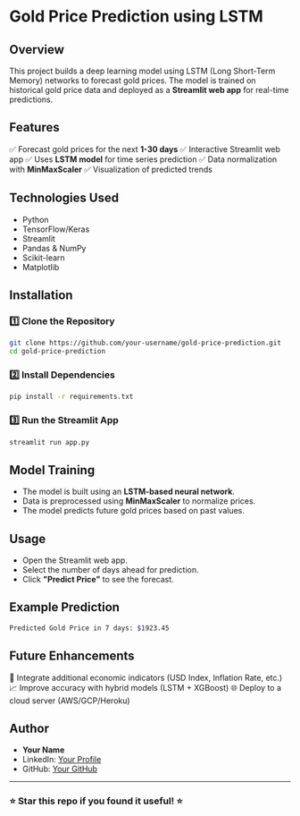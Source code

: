 # Gold Price Prediction using LSTM

## Overview
This project builds a deep learning model using LSTM (Long Short-Term Memory) networks to forecast gold prices. The model is trained on historical gold price data and deployed as a **Streamlit web app** for real-time predictions.

## Features
✅ Forecast gold prices for the next **1-30 days**
✅ Interactive Streamlit web app
✅ Uses **LSTM model** for time series prediction
✅ Data normalization with **MinMaxScaler**
✅ Visualization of predicted trends

## Technologies Used
- Python
- TensorFlow/Keras
- Streamlit
- Pandas & NumPy
- Scikit-learn
- Matplotlib

## Installation
### 1️⃣ Clone the Repository
```bash
git clone https://github.com/your-username/gold-price-prediction.git
cd gold-price-prediction
```

### 2️⃣ Install Dependencies
```bash
pip install -r requirements.txt
```

### 3️⃣ Run the Streamlit App
```bash
streamlit run app.py
```

## Model Training
- The model is built using an **LSTM-based neural network**.
- Data is preprocessed using **MinMaxScaler** to normalize prices.
- The model predicts future gold prices based on past values.

## Usage
- Open the Streamlit web app.
- Select the number of days ahead for prediction.
- Click **"Predict Price"** to see the forecast.

## Example Prediction
```bash
Predicted Gold Price in 7 days: $1923.45
```

## Future Enhancements
🚀 Integrate additional economic indicators (USD Index, Inflation Rate, etc.)
📈 Improve accuracy with hybrid models (LSTM + XGBoost)
🌐 Deploy to a cloud server (AWS/GCP/Heroku)

## Author
- **Your Name**  
- LinkedIn: [Your Profile](https://linkedin.com/in/your-profile)
- GitHub: [Your GitHub](https://github.com/your-username)

---
### ⭐ Star this repo if you found it useful! ⭐

